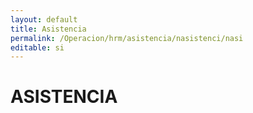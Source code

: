 ```yaml
---
layout: default
title: Asistencia
permalink: /Operacion/hrm/asistencia/nasistenci/nasi
editable: si
---
```


# ASISTENCIA 

